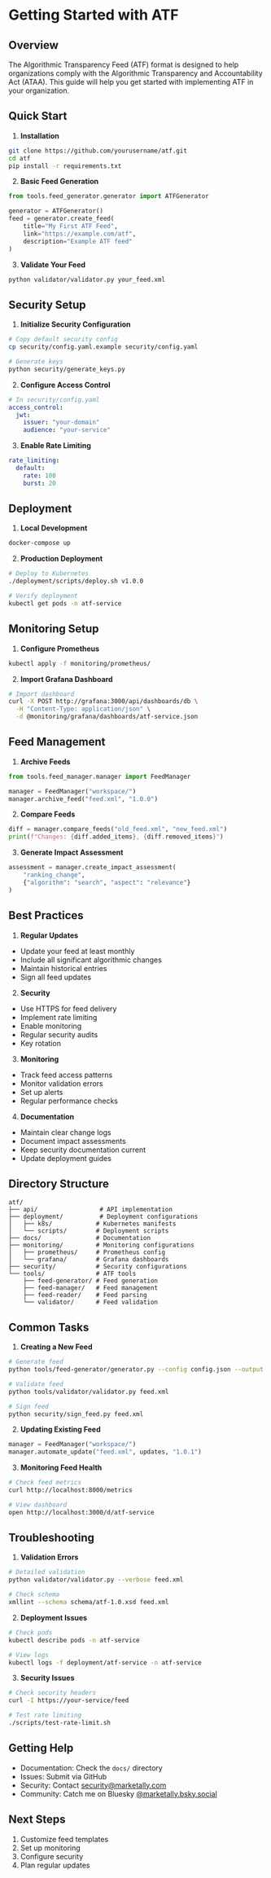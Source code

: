 # Getting Started with ATF

## Overview
The Algorithmic Transparency Feed (ATF) format is designed to help organizations comply with the Algorithmic Transparency and Accountability Act (ATAA). This guide will help you get started with implementing ATF in your organization.

## Quick Start

1. **Installation**
```bash
git clone https://github.com/yourusername/atf.git
cd atf
pip install -r requirements.txt
```

2. **Basic Feed Generation**
```python
from tools.feed_generator.generator import ATFGenerator

generator = ATFGenerator()
feed = generator.create_feed(
    title="My First ATF Feed",
    link="https://example.com/atf",
    description="Example ATF feed"
)
```

3. **Validate Your Feed**
```bash
python validator/validator.py your_feed.xml
```

## Security Setup

1. **Initialize Security Configuration**
```bash
# Copy default security config
cp security/config.yaml.example security/config.yaml

# Generate keys
python security/generate_keys.py
```

2. **Configure Access Control**
```yaml
# In security/config.yaml
access_control:
  jwt:
    issuer: "your-domain"
    audience: "your-service"
```

3. **Enable Rate Limiting**
```yaml
rate_limiting:
  default:
    rate: 100
    burst: 20
```

## Deployment

1. **Local Development**
```bash
docker-compose up
```

2. **Production Deployment**
```bash
# Deploy to Kubernetes
./deployment/scripts/deploy.sh v1.0.0

# Verify deployment
kubectl get pods -n atf-service
```

## Monitoring Setup

1. **Configure Prometheus**
```bash
kubectl apply -f monitoring/prometheus/
```

2. **Import Grafana Dashboard**
```bash
# Import dashboard
curl -X POST http://grafana:3000/api/dashboards/db \
  -H "Content-Type: application/json" \
  -d @monitoring/grafana/dashboards/atf-service.json
```

## Feed Management

1. **Archive Feeds**
```python
from tools.feed_manager.manager import FeedManager

manager = FeedManager("workspace/")
manager.archive_feed("feed.xml", "1.0.0")
```

2. **Compare Feeds**
```python
diff = manager.compare_feeds("old_feed.xml", "new_feed.xml")
print(f"Changes: {diff.added_items}, {diff.removed_items}")
```

3. **Generate Impact Assessment**
```python
assessment = manager.create_impact_assessment(
    "ranking_change",
    {"algorithm": "search", "aspect": "relevance"}
)
```

## Best Practices

1. **Regular Updates**
- Update your feed at least monthly
- Include all significant algorithmic changes
- Maintain historical entries
- Sign all feed updates

2. **Security**
- Use HTTPS for feed delivery
- Implement rate limiting
- Enable monitoring
- Regular security audits
- Key rotation

3. **Monitoring**
- Track feed access patterns
- Monitor validation errors
- Set up alerts
- Regular performance checks

4. **Documentation**
- Maintain clear change logs
- Document impact assessments
- Keep security documentation current
- Update deployment guides

## Directory Structure
```
atf/
├── api/                 # API implementation
├── deployment/          # Deployment configurations
│   ├── k8s/            # Kubernetes manifests
│   └── scripts/        # Deployment scripts
├── docs/               # Documentation
├── monitoring/         # Monitoring configurations
│   ├── prometheus/     # Prometheus config
│   └── grafana/        # Grafana dashboards
├── security/           # Security configurations
└── tools/              # ATF tools
    ├── feed-generator/ # Feed generation
    ├── feed-manager/   # Feed management
    ├── feed-reader/    # Feed parsing
    └── validator/      # Feed validation
```

## Common Tasks

1. **Creating a New Feed**
```bash
# Generate feed
python tools/feed-generator/generator.py --config config.json --output feed.xml

# Validate feed
python tools/validator/validator.py feed.xml

# Sign feed
python security/sign_feed.py feed.xml
```

2. **Updating Existing Feed**
```python
manager = FeedManager("workspace/")
manager.automate_update("feed.xml", updates, "1.0.1")
```

3. **Monitoring Feed Health**
```bash
# Check feed metrics
curl http://localhost:8000/metrics

# View dashboard
open http://localhost:3000/d/atf-service
```

## Troubleshooting

1. **Validation Errors**
```bash
# Detailed validation
python validator/validator.py --verbose feed.xml

# Check schema
xmllint --schema schema/atf-1.0.xsd feed.xml
```

2. **Deployment Issues**
```bash
# Check pods
kubectl describe pods -n atf-service

# View logs
kubectl logs -f deployment/atf-service -n atf-service
```

3. **Security Issues**
```bash
# Check security headers
curl -I https://your-service/feed

# Test rate limiting
./scripts/test-rate-limit.sh
```

## Getting Help

- Documentation: Check the `docs/` directory
- Issues: Submit via GitHub
- Security: Contact security@marketally.com
- Community: Catch me on Bluesky [@marketally.bsky.social](https://bsky.app/profile/marketally.bsky.social)

## Next Steps

1. Customize feed templates
2. Set up monitoring
3. Configure security
4. Plan regular updates
